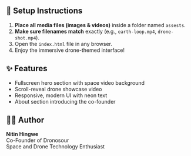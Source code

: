 ## 🚨 Setup Instructions

1. **Place all media files (images & videos)** inside a folder named `assests`.
2. **Make sure filenames match** exactly (e.g., `earth-loop.mp4`, `drone-shot.mp4`).
3. Open the `index.html` file in any browser.
4. Enjoy the immersive drone-themed interface!

## ✨ Features

- Fullscreen hero section with space video background
- Scroll-reveal drone showcase video
- Responsive, modern UI with neon text
- About section introducing the co-founder

## 👨‍💻 Author

**Nitin Hingwe**  
Co-Founder of Dronosour  
Space and Drone Technology Enthusiast
